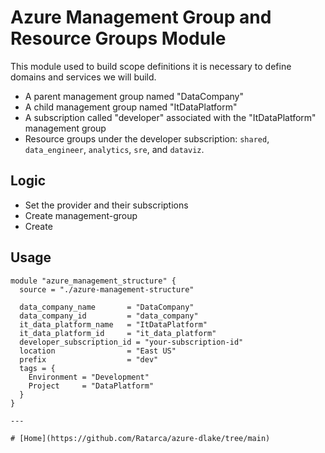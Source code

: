# Azure Management Group and Resource Groups Module

This module used to build scope definitions it is necessary to define domains and services we will build.
- A parent management group named "DataCompany"
- A child management group named "ItDataPlatform"
- A subscription called "developer" associated with the "ItDataPlatform" management group
- Resource groups under the developer subscription: `shared`, `data_engineer`, `analytics`, `sre`, and `dataviz`.

## Logic

- Set the provider and their subscriptions
- Create management-group
- Create 

## Usage

```hcl
module "azure_management_structure" {
  source = "./azure-management-structure"

  data_company_name       = "DataCompany"
  data_company_id         = "data_company"
  it_data_platform_name   = "ItDataPlatform"
  it_data_platform_id     = "it_data_platform"
  developer_subscription_id = "your-subscription-id"
  location                = "East US"
  prefix                  = "dev"
  tags = {
    Environment = "Development"
    Project     = "DataPlatform"
  }
}

---

# [Home](https://github.com/Ratarca/azure-dlake/tree/main)